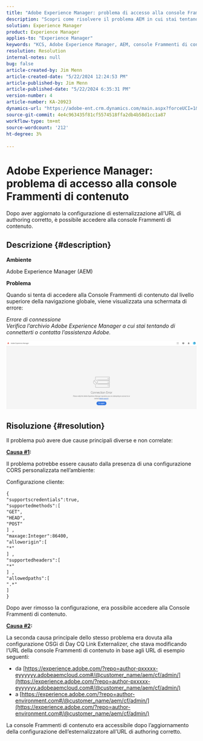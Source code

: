 ```yaml
---
title: "Adobe Experience Manager: problema di accesso alla console Frammenti di contenuto"
description: "Scopri come risolvere il problema AEM in cui stai tentando di accedere alla Console Frammenti di contenuto dal livello superiore della Navigazione globale."
solution: Experience Manager
product: Experience Manager
applies-to: "Experience Manager"
keywords: "KCS, Adobe Experience Manager, AEM, console Frammenti di contenuto, accesso, risoluzione dei problemi"
resolution: Resolution
internal-notes: null
bug: false
article-created-by: Jim Menn
article-created-date: "5/22/2024 12:24:53 PM"
article-published-by: Jim Menn
article-published-date: "5/22/2024 6:35:31 PM"
version-number: 4
article-number: KA-20923
dynamics-url: "https://adobe-ent.crm.dynamics.com/main.aspx?forceUCI=1&pagetype=entityrecord&etn=knowledgearticle&id=205c3344-3618-ef11-9f8a-6045bd006268"
source-git-commit: 4e4c963435f81cf5574518ffa2db4b58d1cc1a87
workflow-type: tm+mt
source-wordcount: '212'
ht-degree: 3%

---
```


# Adobe Experience Manager: problema di accesso alla console Frammenti di contenuto


Dopo aver aggiornato la configurazione di esternalizzazione all’URL di authoring corretto, è possibile accedere alla console Frammenti di contenuto.

## Descrizione {#description}


<b>Ambiente</b>

Adobe Experience Manager (AEM)

<b>Problema</b>

Quando si tenta di accedere alla Console Frammenti di contenuto dal livello superiore della navigazione globale, viene visualizzata una schermata di errore:

*Errore di connessione
<br>Verifica l’archivio Adobe Experience Manager a cui stai tentando di connetterti o contatta l’assistenza Adobe.*



![](assets/___225c3344-3618-ef11-9f8a-6045bd006268___.png)


## Risoluzione {#resolution}


Il problema può avere due cause principali diverse e non correlate:

<b><u>Causa #1</u>:</b>

Il problema potrebbe essere causato dalla presenza di una configurazione CORS personalizzata nell’ambiente:

Configurazione cliente:




```
{
"supportscredentials":true,
"supportedmethods":[ 
"GET",
"HEAD",
"POST"
] ,
"maxage:Integer":86400,
"alloworigin":[ 
"*"
] ,
"supportedheaders":[ 
"*"
] ,
"allowedpaths":[ 
".*"
] 
}
```




Dopo aver rimosso la configurazione, era possibile accedere alla Console Frammenti di contenuto.



<b><u>Causa #2</u>:</b>

La seconda causa principale dello stesso problema era dovuta alla configurazione OSGi di Day CQ Link Externalizer, che stava modificando l’URL della console Frammenti di contenuto in base agli URL di esempio seguenti:

- da [https://experience.adobe.com/?repo=author-pxxxxx-eyyyyyy.adobeaemcloud.com#/@customer_name/aem/cf/admin/](https://experience.adobe.com/?repo=author-pxxxxx-eyyyyyy.adobeaemcloud.com#/@customer_name/aem/cf/admin/)
- a [https://experience.adobe.com/?repo=author-environment.com#/@customer_name/aem/cf/admin/](https://experience.adobe.com/?repo=author-environment.com#/@customer_name/aem/cf/admin/)


La console Frammenti di contenuto era accessibile dopo l’aggiornamento della configurazione dell’esternalizzatore all’URL di authoring corretto.

